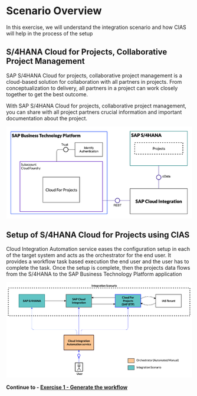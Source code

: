 # Scenario Overview

In this exercise, we will understand the integration scenario and how CIAS will help in the process of the setup

## S/4HANA Cloud for Projects, Collaborative Project Management

SAP S/4HANA Cloud for projects, collaborative project management is a cloud-based solution for collaboration with all partners in projects. From conceptualization to delivery, all partners in a project can work closely together to get the best outcome.

With SAP S/4HANA Cloud for projects, collaborative project management, you can share with all project partners crucial information and important documentation about the project.


![overview](/exercises/ex1/images/6jn.png)


## Setup of S/4HANA Cloud for Projects using CIAS

Cloud Integration Automation service eases the configuration setup in each of the target system and acts as the orchestrator for the end user. 
It provides a workflow task based execution the end user and the user has to complete the task. Once the setup is complete, then the projects data flows from the S/4HANA to the SAP Business Technology Platform application

![cias_overview](/exercises/ex1/images/6jnoverview_cias.png)

**Continue to - [Exercise 1 - Generate the workflow ](../ex2/README.md)**
